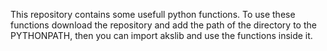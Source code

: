 This repository contains some usefull python functions. 
To use these functions download the repository and add the path of the
directory to the PYTHONPATH, then you can import akslib and use the
functions inside it.
